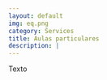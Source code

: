 ```yaml
---
layout: default
img: eq.png
category: Services
title: Aulas particulares
description: |
---
```

  Texto
